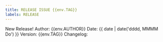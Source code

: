 ```yaml
---
title: RELEASE ISSUE {{env.TAG}}
labels: RELEASE
---
```


New Release!
Author: {{env.AUTHOR}}
Date: {{ date | date('dddd, MMMM Do') }}
Version: {{env.TAG}}
Changelog:

